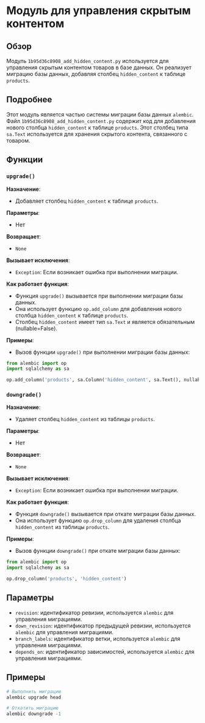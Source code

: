 # Модуль для управления скрытым контентом
## Обзор

Модуль `1b95d36c8908_add_hidden_content.py` используется для управления скрытым контентом товаров в базе данных. 
Он реализует миграцию базы данных, добавляя столбец `hidden_content` к таблице `products`.

## Подробнее

Этот модуль является частью системы миграции базы данных `alembic`.
Файл `1b95d36c8908_add_hidden_content.py` содержит код для добавления нового столбца `hidden_content` к таблице `products`. 
Этот столбец типа `sa.Text` используется для хранения скрытого контента, связанного с товаром. 

## Функции

### `upgrade()`

**Назначение**:
- Добавляет столбец `hidden_content` к таблице `products`.

**Параметры**: 
-  Нет

**Возвращает**: 
- `None`

**Вызывает исключения**:
-  `Exception`: Если возникает ошибка при выполнении миграции.

**Как работает функция**: 
- Функция `upgrade()` вызывается при выполнении миграции базы данных. 
- Она использует функцию `op.add_column` для добавления нового столбца `hidden_content` к таблице `products`.
- Столбец `hidden_content` имеет тип `sa.Text` и является обязательным (nullable=False).

**Примеры**: 
- Вызов функции `upgrade()` при выполнении миграции базы данных:
```python
from alembic import op
import sqlalchemy as sa

op.add_column('products', sa.Column('hidden_content', sa.Text(), nullable=False))
```

### `downgrade()`

**Назначение**:
- Удаляет столбец `hidden_content` из таблицы `products`.

**Параметры**: 
-  Нет

**Возвращает**: 
- `None`

**Вызывает исключения**:
-  `Exception`: Если возникает ошибка при выполнении миграции.

**Как работает функция**: 
- Функция `downgrade()` вызывается при откате миграции базы данных. 
- Она использует функцию `op.drop_column` для удаления столбца `hidden_content` из таблицы `products`.

**Примеры**: 
- Вызов функции `downgrade()` при откате миграции базы данных:
```python
from alembic import op
import sqlalchemy as sa

op.drop_column('products', 'hidden_content')
```

## Параметры

- `revision`: идентификатор ревизии, используется `alembic` для управления миграциями.
- `down_revision`:  идентификатор предыдущей ревизии, используется `alembic` для управления миграциями.
- `branch_labels`:  идентификатор ветки, используется `alembic` для управления миграциями.
- `depends_on`:  идентификатор зависимостей, используется `alembic` для управления миграциями.

## Примеры

```python
# Выполнить миграцию
alembic upgrade head

# Откатить миграцию
alembic downgrade -1 
```

```markdown